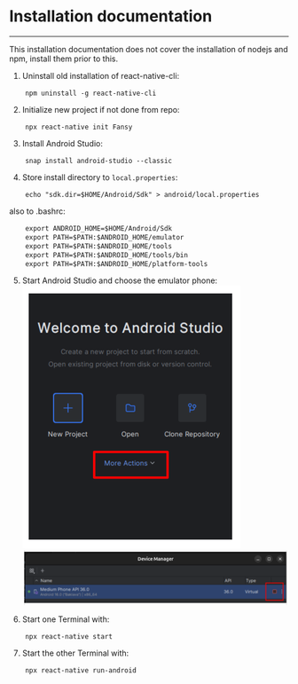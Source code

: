 # Installation documentation
___

<p>This installation documentation does not cover the installation of nodejs and npm, install them prior to this.</p>

1. Uninstall old installation of react-native-cli:
```shell
    npm uninstall -g react-native-cli
```
2. Initialize new project if not done from repo:
```shell
    npx react-native init Fansy
```
3. Install Android Studio:
```shell
    snap install android-studio --classic
```
4. Store install directory to `local.properties`:
```shell
    echo "sdk.dir=$HOME/Android/Sdk" > android/local.properties
```
also to .bashrc:
```shell
    export ANDROID_HOME=$HOME/Android/Sdk
    export PATH=$PATH:$ANDROID_HOME/emulator
    export PATH=$PATH:$ANDROID_HOME/tools
    export PATH=$PATH:$ANDROID_HOME/tools/bin
    export PATH=$PATH:$ANDROID_HOME/platform-tools
```
5. Start Android Studio and choose the emulator phone:
![alt text](./images/image.png)
![alt text](./images/image-1.png)

6. Start one Terminal with:
```shell
    npx react-native start
```
7. Start the other Terminal with:
```shell
    npx react-native run-android
```
